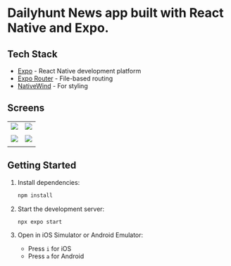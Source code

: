 # Dailyhunt News app built with React Native and Expo.

## Tech Stack

- [Expo](https://expo.dev) - React Native development platform
- [Expo Router](https://docs.expo.dev/router/introduction) - File-based routing
- [NativeWind](https://www.nativewind.dev/) - For styling


## Screens


|||
|:---:|:---:|
| ![](https://github.com/user-attachments/assets/e0c684b7-3453-455b-b8e0-2a034bd416c2) | ![](https://github.com/user-attachments/assets/fd05b339-78c9-4783-baed-1986993e8681)|
| || 
| ![](https://github.com/user-attachments/assets/6040e023-d661-45b2-a98b-79ebf4bccc89) | ![](https://github.com/user-attachments/assets/f92b1840-f015-4113-a063-ccd979bd1715)|
| ||


## Getting Started

1. Install dependencies:

   ```bash
   npm install
   ```

2. Start the development server:

   ```bash
   npx expo start
   ```

3. Open in iOS Simulator or Android Emulator:
   - Press `i` for iOS
   - Press `a` for Android
